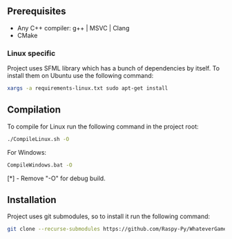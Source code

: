 ## Prerequisites

- Any C++ compiler: g++ | MSVC | Clang
- CMake

### Linux specific
Project uses SFML library which has a bunch of dependencies by itself. To install them on Ubuntu use the following command:


```bash
xargs -a requirements-linux.txt sudo apt-get install
```


## Compilation

To compile for Linux run the following command in the project root:
```bash
./CompileLinux.sh -O
```

For Windows:
```bash
CompileWindows.bat -O
```

[*] - Remove "-O" for debug build.

## Installation

Project uses git submodules, so to install it run the following command:
```bash
git clone --recurse-submodules https://github.com/Raspy-Py/WhateverGame.git
```
